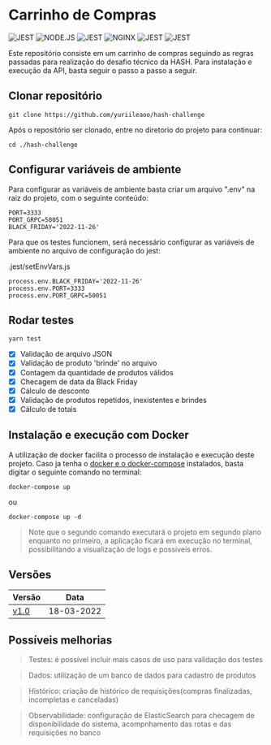 # Carrinho de Compras
<img alt="JEST" src="https://img.shields.io/badge/Docker-2CA5E0?style=for-the-badge&logo=docker&logoColor=white"> </img><img alt="NODE.JS" src="https://img.shields.io/badge/Node.js-339933?style=for-the-badge&logo=nodedotjs&logoColor=white"> </img><img alt="JEST" src="https://img.shields.io/badge/TypeScript-007ACC?style=for-the-badge&logo=typescript&logoColor=white"> </img><img alt="NGINX" src="https://img.shields.io/badge/Nginx-009639?style=for-the-badge&logo=nginx&logoColor=white"> </img><img alt="JEST" src="https://img.shields.io/badge/Yarn-2C8EBB?style=for-the-badge&logo=yarn&logoColor=white"> </img><img alt="JEST" src="https://img.shields.io/badge/Jest-C21325?style=for-the-badge&logo=jest&logoColor=white"> </img>

Este repositório consiste em um carrinho de compras seguindo as regras passadas para realização do desafio técnico da HASH. Para instalação e execução da API, basta seguir o passo a passo a seguir.


## Clonar repositório

    git clone https://github.com/yuriileaoo/hash-challenge
    
Após o repositório ser clonado, entre no diretorio do projeto para continuar:

    cd ./hash-challenge

## Configurar variáveis de ambiente

Para configurar as variáveis de ambiente basta criar um arquivo ".env" na raiz do projeto, com o seguinte conteúdo:

    PORT=3333 
    PORT_GRPC=50051
    BLACK_FRIDAY='2022-11-26'

Para que os testes funcionem, será necessário configurar as variáveis de ambiente no arquivo de configuração do jest:

  .jest/setEnvVars.js

    process.env.BLACK_FRIDAY='2022-11-26'
    process.env.PORT=3333
    process.env.PORT_GRPC=50051

## Rodar testes

    yarn test

 - [x] Validação de arquivo JSON
 - [x] Validação de produto 'brinde' no arquivo
 - [x] Contagem da quantidade de produtos válidos
 - [x] Checagem de data da Black Friday
 - [x] Cálculo de desconto
 - [x] Validação de produtos repetidos, inexistentes e brindes
 - [x] Cálculo de totais

## Instalação e execução com Docker

A utilização de docker facilita o processo de instalação e execução deste projeto. Caso ja tenha o [docker e o docker-compose](https://docs.docker.com/compose/install/) instalados, basta digitar o seguinte comando no terminal:

    docker-compose up
ou

    docker-compose up -d
    
> Note que o segundo comando executará o projeto em segundo plano enquanto no primeiro, a aplicação ficará em execução no terminal, possibilitando a visualização de logs e possíveis erros.


## Versões

| Versão | Data  |
|--|--|
| [v1.0]() | 18-03-2022 |

## Possíveis melhorias

> Testes: é possível incluir mais casos de uso para validação dos testes

> Dados: utilização de um banco de dados para cadastro de produtos

> Histórico: criação de histórico de requisições(compras finalizadas, incompletas e canceladas)

> Observabilidade: configuração de ElasticSearch para checagem de disponibilidade do sistema, acompnhamento das rotas e das requisições no banco

